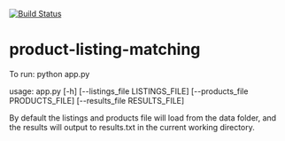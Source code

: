 [![Build Status](https://travis-ci.org/cpsimpson/product-listing-matching.svg?branch=master)](https://travis-ci.org/cpsimpson/product-listing-matching)

# product-listing-matching

To run:
python app.py

usage: app.py [-h] [--listings_file LISTINGS_FILE] [--products_file PRODUCTS_FILE] [--results_file RESULTS_FILE]

By default the listings and products file will load from the data folder, and
the results will output to results.txt in the current working directory.


